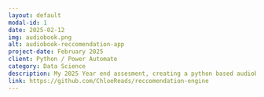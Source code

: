 ```yaml
---
layout: default
modal-id: 1
date: 2025-02-12
img: audiobook.png
alt: audiobook-reccomendation-app
project-date: February 2025
client: Python / Power Automate
category: Data Science
description: My 2025 Year end assesment, creating a python based audiobook recommendation engine with a front end GUI built in python using the Tkinter library bringing elements of Data Engineering/Infrastructure, Data Visualisation and Analytics
link: https://github.com/ChloeReads/reccomendation-engine
---
```

